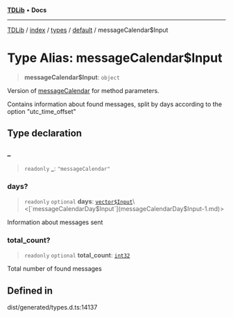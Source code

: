 [**TDLib**](../../../../../../README.md) • **Docs**

***

[TDLib](../../../../../../modules.md) / [index](../../../../../README.md) / [types](../../../README.md) / [default](../README.md) / messageCalendar$Input

# Type Alias: messageCalendar$Input

> **messageCalendar$Input**: `object`

Version of [messageCalendar](messageCalendar-1.md) for method parameters.

Contains information about found messages, split by days according to the option "utc_time_offset"

## Type declaration

### \_

> `readonly` **\_**: `"messageCalendar"`

### days?

> `readonly` `optional` **days**: [`vector$Input`](vector$Input.md)\<[`messageCalendarDay$Input`](messageCalendarDay$Input-1.md)\>

Information about messages sent

### total\_count?

> `readonly` `optional` **total\_count**: [`int32`](int32-1.md)

Total number of found messages

## Defined in

dist/generated/types.d.ts:14137
